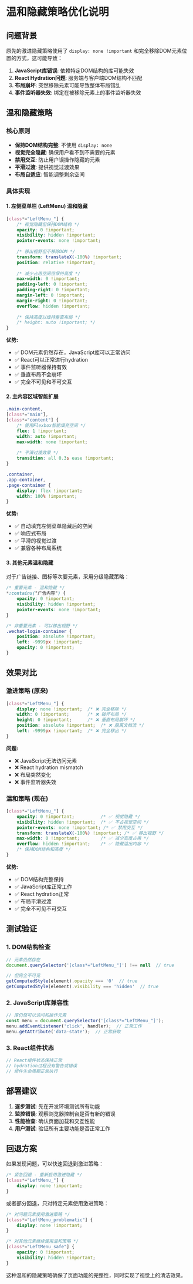 # 温和隐藏策略优化说明

## 问题背景

原先的激进隐藏策略使用了 `display: none !important` 和完全移除DOM元素位置的方式，这可能导致：

1. **JavaScript库错误**: 依赖特定DOM结构的库可能失效
2. **React Hydration问题**: 服务端与客户端DOM结构不匹配
3. **布局崩坏**: 突然移除元素可能导致整体布局错乱
4. **事件监听器失效**: 绑定在被移除元素上的事件监听器失效

## 温和隐藏策略

### 核心原则
- **保持DOM结构完整**: 不使用 `display: none`
- **视觉完全隐藏**: 确保用户看不到不需要的元素
- **禁用交互**: 防止用户误操作隐藏的元素
- **平滑过渡**: 提供视觉过渡效果
- **布局自适应**: 智能调整剩余空间

### 具体实现

#### 1. 左侧菜单栏 (LeftMenu) 温和隐藏

```css
[class*="LeftMenu_"] {
    /* 视觉隐藏但保持DOM结构 */
    opacity: 0 !important;
    visibility: hidden !important;
    pointer-events: none !important;
    
    /* 移出视野但不移除DOM */
    transform: translateX(-100%) !important;
    position: relative !important;
    
    /* 减少占用空间但保持高度 */
    max-width: 0 !important;
    padding-left: 0 !important;
    padding-right: 0 !important;
    margin-left: 0 !important;
    margin-right: 0 !important;
    overflow: hidden !important;
    
    /* 保持高度以维持垂直布局 */
    /* height: auto !important; */
}
```

**优势:**
- ✅ DOM元素仍然存在，JavaScript库可以正常访问
- ✅ React可以正常进行hydration
- ✅ 事件监听器保持有效
- ✅ 垂直布局不会崩坏
- ✅ 完全不可见和不可交互

#### 2. 主内容区域智能扩展

```css
.main-content,
[class*="main"],
[class*="content"] {
    /* 使用Flexbox智能填充空间 */
    flex: 1 !important;
    width: auto !important;
    max-width: none !important;
    
    /* 平滑过渡效果 */
    transition: all 0.3s ease !important;
}

.container,
.app-container,
.page-container {
    display: flex !important;
    width: 100% !important;
}
```

**优势:**
- ✅ 自动填充左侧菜单隐藏后的空间
- ✅ 响应式布局
- ✅ 平滑的视觉过渡
- ✅ 兼容各种布局系统

#### 3. 其他元素温和隐藏

对于广告链接、图标等次要元素，采用分级隐藏策略：

```css
/* 重要元素 - 温和隐藏 */
*:contains("广告内容") {
    opacity: 0 !important;
    visibility: hidden !important;
    pointer-events: none !important;
}

/* 非重要元素 - 可以移出视野 */
.wechat-login-container {
    position: absolute !important;
    left: -9999px !important;
    opacity: 0 !important;
}
```

## 效果对比

### 激进策略 (原来)
```css
[class*="LeftMenu_"] {
    display: none !important;  /* ❌ 完全移除 */
    width: 0 !important;       /* ❌ 破坏布局 */
    height: 0 !important;      /* ❌ 垂直布局崩坏 */
    position: absolute !important;  /* ❌ 脱离文档流 */
    left: -9999px !important;  /* ❌ 完全移出 */
}
```

**问题:**
- ❌ JavaScript无法访问元素
- ❌ React hydration mismatch
- ❌ 布局突然变化
- ❌ 事件监听器失效

### 温和策略 (现在)
```css
[class*="LeftMenu_"] {
    opacity: 0 !important;          /* ✅ 视觉隐藏 */
    visibility: hidden !important;  /* ✅ 不占视觉空间 */
    pointer-events: none !important; /* ✅ 禁用交互 */
    transform: translateX(-100%) !important; /* ✅ 移出视野 */
    max-width: 0 !important;        /* ✅ 减少宽度占用 */
    overflow: hidden !important;    /* ✅ 隐藏溢出内容 */
    /* 保持DOM结构和高度 */
}
```

**优势:**
- ✅ DOM结构完整保持
- ✅ JavaScript库正常工作
- ✅ React hydration正常
- ✅ 布局平滑过渡
- ✅ 完全不可见不可交互

## 测试验证

### 1. DOM结构检查
```javascript
// 元素仍然存在
document.querySelector('[class*="LeftMenu_"]') !== null  // true

// 但完全不可见
getComputedStyle(element).opacity === '0'  // true
getComputedStyle(element).visibility === 'hidden'  // true
```

### 2. JavaScript库兼容性
```javascript
// 库仍然可以访问和操作元素
const menu = document.querySelector('[class*="LeftMenu_"]');
menu.addEventListener('click', handler);  // 正常工作
menu.getAttribute('data-state');  // 正常获取
```

### 3. React组件状态
```javascript
// React组件状态保持正常
// hydration过程没有警告或错误
// 组件生命周期正常执行
```

## 部署建议

1. **逐步测试**: 先在开发环境测试所有功能
2. **监控错误**: 观察浏览器控制台是否有新的错误
3. **性能检查**: 确认页面加载和交互性能
4. **用户测试**: 验证所有主要功能是否正常工作

## 回退方案

如果发现问题，可以快速回退到激进策略：

```css
/* 紧急回退 - 重新启用激进隐藏 */
[class*="LeftMenu_"] {
    display: none !important;
}
```

或者部分回退，只对特定元素使用激进策略：

```css
/* 对问题元素使用激进策略 */
[class*="LeftMenu_problematic"] {
    display: none !important;
}

/* 对其他元素继续使用温和策略 */
[class*="LeftMenu_safe"] {
    opacity: 0 !important;
    visibility: hidden !important;
}
```

这种温和的隐藏策略确保了页面功能的完整性，同时实现了视觉上的清洁效果。
